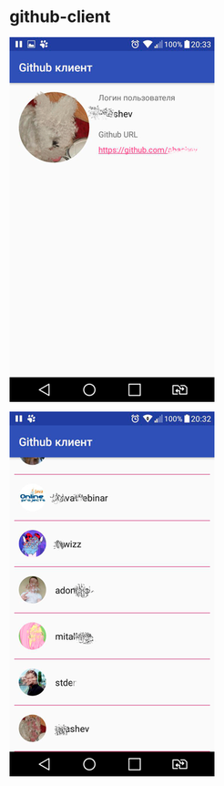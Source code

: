# github-client

![alt text](https://github.com/SuleymanovTat/github-client/blob/master/2018-07-31-22.58.58.png)

![alt text](https://github.com/SuleymanovTat/github-client/blob/master/2018-07-31-22.59.06.png)

